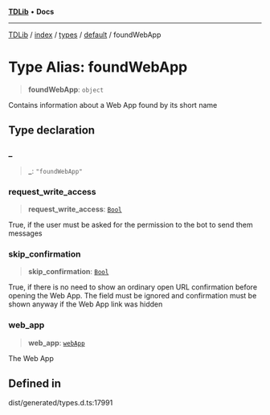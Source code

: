 [**TDLib**](../../../../../../README.md) • **Docs**

***

[TDLib](../../../../../../modules.md) / [index](../../../../../README.md) / [types](../../../README.md) / [default](../README.md) / foundWebApp

# Type Alias: foundWebApp

> **foundWebApp**: `object`

Contains information about a Web App found by its short name

## Type declaration

### \_

> **\_**: `"foundWebApp"`

### request\_write\_access

> **request\_write\_access**: [`Bool`](Bool.md)

True, if the user must be asked for the permission to the bot to send them messages

### skip\_confirmation

> **skip\_confirmation**: [`Bool`](Bool.md)

True, if there is no need to show an ordinary open URL confirmation before opening the Web App. The field must be ignored and confirmation must be shown anyway if the Web App link was hidden

### web\_app

> **web\_app**: [`webApp`](webApp-1.md)

The Web App

## Defined in

dist/generated/types.d.ts:17991
